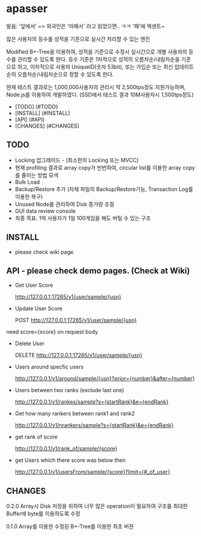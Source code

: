 # apasser

발음: '앞에서' => 외국인은 '아패서' 라고 읽었으면.. ㅋㅋ '패'에 엑센트~

많은 사용자의 등수를 성적을 기준으로 실시간 처리할 수 있는 엔진

Modified B+-Tree을 이용하여, 성적을 기준으로 수정시 실시간으로 개별 사용자의 등수를 관리할 수 있도록 한다. 등수 기준은 1차적으로 성적의 오름차순/내림차순을 기준으로 하고, 이차적으로 사용자 UniqueID(숫자 53bit), 또는 가입순 또는 최신 업데이트 순의 오름차순/내림차순으로 정할 수 있도록 한다.

현재 테스트 결과로는 1,000,000사용자의 관리시 약 2,500tps정도 지원가능하며, Node.js를 이용하여 개발하였다. (SSD에서 테스트 결과 10M사용자시 1,500tps정도)

* [TODO] (#TODO)
* [INSTALL] (#INSTALL)
* [API] (#API)
* [CHANGES] (#CHANGES)

## TODO

* Locking 업그레이드 - (최소한의 Locking 또는 MVCC)
* 현재 profiling 결과로 array copy가 빈번하여, circular list를 이용한 array copy를 줄이는 방법 모색
* Bulk Load
* Backup/Restore 추가 (자체 파일의 Backup/Restore기능, Transaction Log를 이용한 복구)
* Unused Node를 관리하여 Disk 증가량 조절
* GUI data review console
* 최종 목표: 1억 사용자가 1일 100게임을 해도 버틸 수 있는 구조

## INSTALL

* please check wiki page.

## API - please check demo pages. (Check at Wiki)

* Get User Score 

  http://127.0.0.1:17265/v1/user/sample/{usn}

* Update User Score 

  POST http://127.0.0.1:17265/v1/user/sample/{usn}

need score={score} on request body

* Delete User 

  DELETE http://127.0.0.1:17265/v1/user/sample/{usn}

* Users around specfic users 

  http://127.0.0.1/v1/around/sample/{usn}?prior={number}&after={number}

* Users between two ranks (exclude last one) 

  http://127.0.0.1/v1/rankes/sample?s={startRank}&e={endRank}

* Get how many rankers between rank1 and rank2 

  http://127.0.0.1/v1/nrankers/sample?s={startRank}&e={endRank}

* get rank of score 

  http://127.0.0.1/v1/rank_of/sample/{score}

* get Users which there score was below then 

  http://127.0.0.1/v1/usersFrom/sample/{score}?limit={#_of_user}


## CHANGES

0.2.0 
Array시 Disk 저장을 위하여 너무 많은 operation이 필요하여 구조를 최대한 Buffer에 byte를 이용하도록 수정

0.1.0 
Array를 이용한 수정된 B+-Tree를 이용한 최초 버젼



